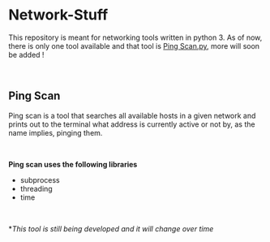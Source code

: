 # Network-Stuff

This repository is meant for networking tools written in python 3. As of now, there is only one tool available and that tool is [Ping Scan.py](https://github.com/EllinikosKafes/Network-Stuff/blob/main/src/Ping%20scan.py), more will soon be added !

<br>

## Ping Scan

Ping scan is a tool that searches all available hosts in a given network and prints out to the terminal what address is currently active or not by, as the name implies, pinging them.

<br>

**Ping scan uses the following libraries**

- subprocess
- threading
- time


<br>

\**This tool is still being developed and it will change over time*

